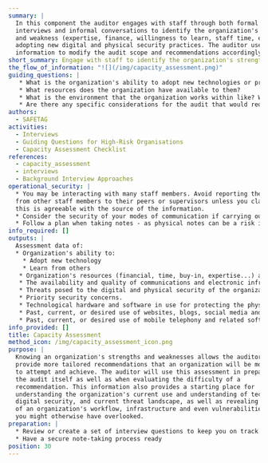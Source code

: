 ```yaml
---
summary: |
  In this component the auditor engages with staff through both formal
  interviews and informal conversations to identify the organization's strengths
  and weakness (expertise, finance, willingness to learn, staff time, etc.) to
  adopting new digital and physical security practices. The auditor uses this
  information to modify the audit scope and recommendations accordingly.
short_summary: Engage with staff to identify the organization's strengths and weaknesses and use this information to modify audit scope and recommendations.
the_flow_of_information: "![](/img/capacity_assessment.png)"
guiding_questions: |
   * What is the organization's ability to adopt new technologies or practices?
   * What resources does the organization have available to them?
   * What is the environment that the organization works within like? What barriers, threat actors, and other aspects influence their work?
   * Are there any specific considerations for the audit that would require modifying the overall approach, tools, preparation steps, or timeline?
authors:
  - SAFETAG
activities:
  - Interviews
  - Guiding Questions for High-Risk Organisations
  - Capacity Assessment Checklist
references:
  - capacity_assessment
  - interviews
  - Background Interview Approaches
operational_security: |
  * You may be interacting with many staff members. Avoid reporting the comments
  from other staff members to their peers or supervisors unless you clarify that
  this is agreeable with the source of the information.
  * Consider the security of your modes of communication if carrying out interviews remotely. Remember that your interviewees may be connecting from devices of unknown security status.
  * Follow a plan when taking notes - as physical notes can be a risk in case they are seized and digital notes need to be consolidated in a secure location.
info_required: []
outputs: |
  Assessment data of:
  * Organization's ability to:
    * Adopt new technology
    * Learn from others
   * Organization's resources (financial, time, buy-in, expertise...) available for technological adoption
   * The availability and quality of communications and electronic infrastructure.
   * Threats posed to the digital and physical security of the organization and its staff, and past security issues encountered by the organization and its partners.
   * Priority security concerns.
   * Technological hardware and software in use for protecting the physical and digital security of organizations and their staff.
   * Past, current, or desired use of websites, blogs, social media and other web-based tools and platforms to conduct outreach, manage information, advocate or engage with specific groups.
   * Past, current, or desired use of mobile telephony and related software and hardware for activities such as sms management and data collection.
info_provided: []
title: Capacity Assessment
method_icon: /img/capacity_assessment_icon.png
purpose: |
  Knowing an organization's strengths and weaknesses allows the auditor to
  provide more tailored recommendations that an organization will be more likely
  to attempt and achieve. The auditor will use this assessment in preparing for
  the audit itself as well as when evaluating the difficulty of a
  recommendation. This information also provides a starting place for
  understanding the organization's current use and understanding of technology,
  digital security, and current threat landscape, as well as revealing elements
  of an organization's workflow, infrastructure and even vulnerabilities that
  you might otherwise have overlooked.
preparation: |
  * Review or create a set of interview questions to keep you on track
  * Have a secure note-taking process ready
position: 30
---
```

